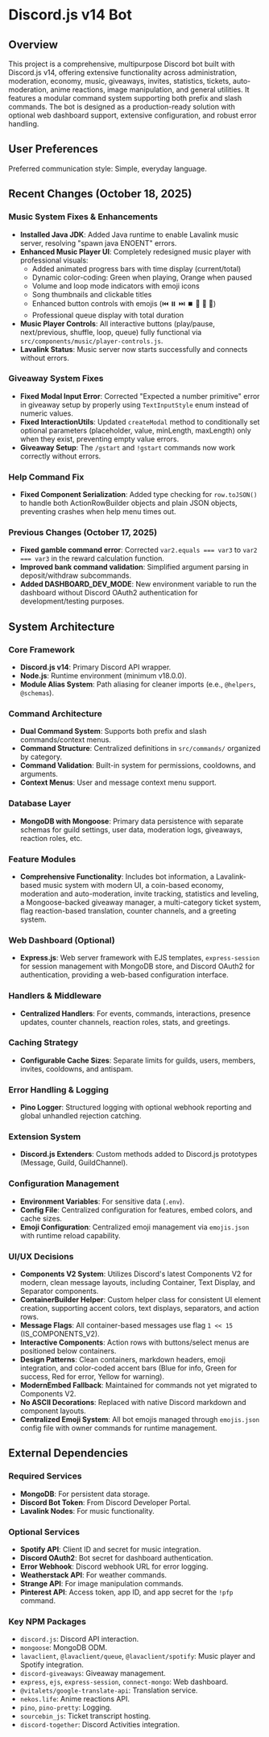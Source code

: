 # Discord.js v14 Bot

## Overview
This project is a comprehensive, multipurpose Discord bot built with Discord.js v14, offering extensive functionality across administration, moderation, economy, music, giveaways, invites, statistics, tickets, auto-moderation, anime reactions, image manipulation, and general utilities. It features a modular command system supporting both prefix and slash commands. The bot is designed as a production-ready solution with optional web dashboard support, extensive configuration, and robust error handling.

## User Preferences
Preferred communication style: Simple, everyday language.

## Recent Changes (October 18, 2025)

### Music System Fixes & Enhancements
- **Installed Java JDK**: Added Java runtime to enable Lavalink music server, resolving "spawn java ENOENT" errors.
- **Enhanced Music Player UI**: Completely redesigned music player with professional visuals:
  - Added animated progress bars with time display (current/total)
  - Dynamic color-coding: Green when playing, Orange when paused
  - Volume and loop mode indicators with emoji icons
  - Song thumbnails and clickable titles
  - Enhanced button controls with emojis (⏮️ ⏸️ ⏭️ ⏹️ 🔀 🔁 📜)
  - Professional queue display with total duration
- **Music Player Controls**: All interactive buttons (play/pause, next/previous, shuffle, loop, queue) fully functional via `src/components/music/player-controls.js`.
- **Lavalink Status**: Music server now starts successfully and connects without errors.

### Giveaway System Fixes
- **Fixed Modal Input Error**: Corrected "Expected a number primitive" error in giveaway setup by properly using `TextInputStyle` enum instead of numeric values.
- **Fixed InteractionUtils**: Updated `createModal` method to conditionally set optional parameters (placeholder, value, minLength, maxLength) only when they exist, preventing empty value errors.
- **Giveaway Setup**: The `/gstart` and `!gstart` commands now work correctly without errors.

### Help Command Fix
- **Fixed Component Serialization**: Added type checking for `row.toJSON()` to handle both ActionRowBuilder objects and plain JSON objects, preventing crashes when help menu times out.

### Previous Changes (October 17, 2025)
- **Fixed gamble command error**: Corrected `var2.equals === var3` to `var2 === var3` in the reward calculation function.
- **Improved bank command validation**: Simplified argument parsing in deposit/withdraw subcommands.
- **Added DASHBOARD_DEV_MODE**: New environment variable to run the dashboard without Discord OAuth2 authentication for development/testing purposes.

## System Architecture

### Core Framework
- **Discord.js v14**: Primary Discord API wrapper.
- **Node.js**: Runtime environment (minimum v18.0.0).
- **Module Alias System**: Path aliasing for cleaner imports (e.e., `@helpers`, `@schemas`).

### Command Architecture
- **Dual Command System**: Supports both prefix and slash commands/context menus.
- **Command Structure**: Centralized definitions in `src/commands/` organized by category.
- **Command Validation**: Built-in system for permissions, cooldowns, and arguments.
- **Context Menus**: User and message context menu support.

### Database Layer
- **MongoDB with Mongoose**: Primary data persistence with separate schemas for guild settings, user data, moderation logs, giveaways, reaction roles, etc.

### Feature Modules
- **Comprehensive Functionality**: Includes bot information, a Lavalink-based music system with modern UI, a coin-based economy, moderation and auto-moderation, invite tracking, statistics and leveling, a Mongoose-backed giveaway manager, a multi-category ticket system, flag reaction-based translation, counter channels, and a greeting system.

### Web Dashboard (Optional)
- **Express.js**: Web server framework with EJS templates, `express-session` for session management with MongoDB store, and Discord OAuth2 for authentication, providing a web-based configuration interface.

### Handlers & Middleware
- **Centralized Handlers**: For events, commands, interactions, presence updates, counter channels, reaction roles, stats, and greetings.

### Caching Strategy
- **Configurable Cache Sizes**: Separate limits for guilds, users, members, invites, cooldowns, and antispam.

### Error Handling & Logging
- **Pino Logger**: Structured logging with optional webhook reporting and global unhandled rejection catching.

### Extension System
- **Discord.js Extenders**: Custom methods added to Discord.js prototypes (Message, Guild, GuildChannel).

### Configuration Management
- **Environment Variables**: For sensitive data (`.env`).
- **Config File**: Centralized configuration for features, embed colors, and cache sizes.
- **Emoji Configuration**: Centralized emoji management via `emojis.json` with runtime reload capability.

### UI/UX Decisions
- **Components V2 System**: Utilizes Discord's latest Components V2 for modern, clean message layouts, including Container, Text Display, and Separator components.
- **ContainerBuilder Helper**: Custom helper class for consistent UI element creation, supporting accent colors, text displays, separators, and action rows.
- **Message Flags**: All container-based messages use flag `1 << 15` (IS_COMPONENTS_V2).
- **Interactive Components**: Action rows with buttons/select menus are positioned below containers.
- **Design Patterns**: Clean containers, markdown headers, emoji integration, and color-coded accent bars (Blue for info, Green for success, Red for error, Yellow for warning).
- **ModernEmbed Fallback**: Maintained for commands not yet migrated to Components V2.
- **No ASCII Decorations**: Replaced with native Discord markdown and component layouts.
- **Centralized Emoji System**: All bot emojis managed through `emojis.json` config file with owner commands for runtime management.

## External Dependencies

### Required Services
- **MongoDB**: For persistent data storage.
- **Discord Bot Token**: From Discord Developer Portal.
- **Lavalink Nodes**: For music functionality.

### Optional Services
- **Spotify API**: Client ID and secret for music integration.
- **Discord OAuth2**: Bot secret for dashboard authentication.
- **Error Webhook**: Discord webhook URL for error logging.
- **Weatherstack API**: For weather commands.
- **Strange API**: For image manipulation commands.
- **Pinterest API**: Access token, app ID, and app secret for the `!pfp` command.

### Key NPM Packages
- `discord.js`: Discord API interaction.
- `mongoose`: MongoDB ODM.
- `lavaclient`, `@lavaclient/queue`, `@lavaclient/spotify`: Music player and Spotify integration.
- `discord-giveaways`: Giveaway management.
- `express`, `ejs`, `express-session`, `connect-mongo`: Web dashboard.
- `@vitalets/google-translate-api`: Translation service.
- `nekos.life`: Anime reactions API.
- `pino`, `pino-pretty`: Logging.
- `sourcebin_js`: Ticket transcript hosting.
- `discord-together`: Discord Activities integration.